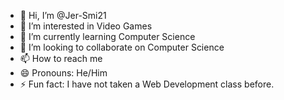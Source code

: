 - 👋 Hi, I’m @Jer-Smi21
- 👀 I’m interested in Video Games 
- 🌱 I’m currently learning Computer Science 
- 💞️ I’m looking to collaborate on Computer Science
- 📫 How to reach me
- 😄 Pronouns: He/Him  
- ⚡ Fun fact: I have not taken a Web Development class before.

<!---
Jer-Smi21/Jer-Smi21 is a ✨ special ✨ repository because its `README.md` (this file) appears on your GitHub profile.
You can click the Preview link to take a look at your changes.
--->
